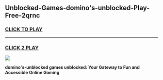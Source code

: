 
## Unblocked-Games-domino's-unblocked-Play-Free-2qrnc
<h3>
<a href="https://premium76.site?title=domino's-unblocked&ref=18A1">CLICK TO PLAY</a></h3>
<hr>

<h3>
<a href="https://premium76.site?title=domino's-unblocked&ref=18A1">CLICK 2 PLAY</a>
  
</h3>

<a href="https://premium76.site?title=domino's-unblocked&ref=18A1"><img src="https://clearcache.store/games.png"></a>


**domino's-unblocked games unblocked: Your Gateway to Fun and Accessible Online Gaming**
